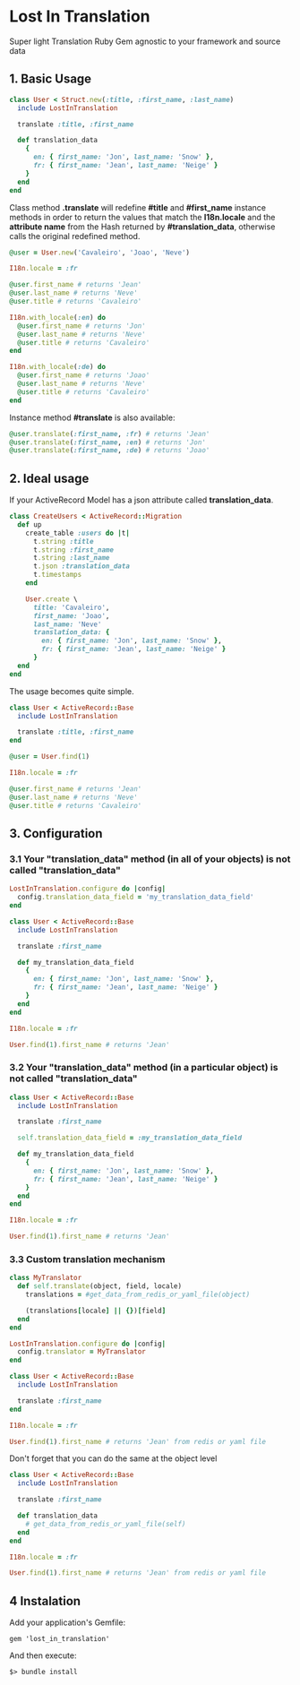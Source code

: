 # Lost In Translation
Super light Translation Ruby Gem agnostic to your framework and source data

## 1. Basic Usage
```ruby
class User < Struct.new(:title, :first_name, :last_name)
  include LostInTranslation

  translate :title, :first_name

  def translation_data
    {
      en: { first_name: 'Jon', last_name: 'Snow' },
      fr: { first_name: 'Jean', last_name: 'Neige' }
    }
  end
end
```
Class method **.translate** will redefine **#title** and **#first_name** instance methods in order to return the values that match the **I18n.locale** and the **attribute name** from the Hash returned by **#translation_data**, otherwise calls the original redefined method.

```ruby
@user = User.new('Cavaleiro', 'Joao', 'Neve')

I18n.locale = :fr

@user.first_name # returns 'Jean'
@user.last_name # returns 'Neve'
@user.title # returns 'Cavaleiro'

I18n.with_locale(:en) do
  @user.first_name # returns 'Jon'
  @user.last_name # returns 'Neve'
  @user.title # returns 'Cavaleiro'
end

I18n.with_locale(:de) do
  @user.first_name # returns 'Joao'
  @user.last_name # returns 'Neve'
  @user.title # returns 'Cavaleiro'
end
```

Instance method **#translate** is also available:
```ruby
@user.translate(:first_name, :fr) # returns 'Jean'
@user.translate(:first_name, :en) # returns 'Jon'
@user.translate(:first_name, :de) # returns 'Joao'
```

## 2. Ideal usage
If your ActiveRecord Model has a json attribute called **translation_data**.
```ruby
class CreateUsers < ActiveRecord::Migration
  def up
    create_table :users do |t|
      t.string :title
      t.string :first_name
      t.string :last_name
      t.json :translation_data
      t.timestamps
    end

    User.create \
      title: 'Cavaleiro',
      first_name: 'Joao',
      last_name: 'Neve'
      translation_data: {
        en: { first_name: 'Jon', last_name: 'Snow' },
        fr: { first_name: 'Jean', last_name: 'Neige' }
      }
  end
end
```

The usage becomes quite simple.
```ruby
class User < ActiveRecord::Base
  include LostInTranslation

  translate :title, :first_name
end

@user = User.find(1)

I18n.locale = :fr

@user.first_name # returns 'Jean'
@user.last_name # returns 'Neve'
@user.title # returns 'Cavaleiro'
```

## 3. Configuration

### 3.1 Your "translation_data" method (in all of your objects) is not called "translation_data"
```ruby
LostInTranslation.configure do |config|
  config.translation_data_field = 'my_translation_data_field'
end
```

```ruby
class User < ActiveRecord::Base
  include LostInTranslation

  translate :first_name

  def my_translation_data_field
    {
      en: { first_name: 'Jon', last_name: 'Snow' },
      fr: { first_name: 'Jean', last_name: 'Neige' }
    }
  end
end

I18n.locale = :fr

User.find(1).first_name # returns 'Jean'
```

### 3.2 Your "translation_data" method (in a particular object) is not called "translation_data"
```ruby
class User < ActiveRecord::Base
  include LostInTranslation

  translate :first_name

  self.translation_data_field = :my_translation_data_field

  def my_translation_data_field
    {
      en: { first_name: 'Jon', last_name: 'Snow' },
      fr: { first_name: 'Jean', last_name: 'Neige' }
    }
  end
end

I18n.locale = :fr

User.find(1).first_name # returns 'Jean'
```

### 3.3 Custom translation mechanism
```ruby
class MyTranslator
  def self.translate(object, field, locale)
    translations = #get_data_from_redis_or_yaml_file(object)

    (translations[locale] || {})[field]
  end
end
```

```ruby
LostInTranslation.configure do |config|
  config.translator = MyTranslator
end
```

```ruby
class User < ActiveRecord::Base
  include LostInTranslation

  translate :first_name
end

I18n.locale = :fr

User.find(1).first_name # returns 'Jean' from redis or yaml file
```

Don't forget that you can do the same at the object level
```ruby
class User < ActiveRecord::Base
  include LostInTranslation

  translate :first_name

  def translation_data
    # get_data_from_redis_or_yaml_file(self)
  end
end

I18n.locale = :fr

User.find(1).first_name # returns 'Jean' from redis or yaml file
```

## 4 Instalation

Add your application's Gemfile:
```
gem 'lost_in_translation'
```

And then execute:

```
$> bundle install
```
